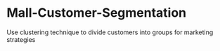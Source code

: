 # Mall-Customer-Segmentation
Use clustering technique to divide customers into groups for marketing strategies
